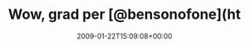 ---
retweeted: false
source: <a href="http://twitter.com" rel="nofollow">Twitter Web Client</a>
entities:
  hashtags:
  - text: weird
    indices:
    - '129'
    - '135'
  symbols: []
  user_mentions:
  - name: Tobias »Tobe« Reiss
    screen_name: TobeOnFire
    indices:
    - '44'
    - '55'
    id_str: '14785808'
    id: '14785808'
  - name: kwerfeldein
    screen_name: kwerfeldein
    indices:
    - '102'
    - '114'
    id_str: '428633'
    id: '428633'
  urls: []
display_text_range:
- '0'
- '135'
favorite_count: '0'
id_str: '1139237799'
truncated: false
retweet_count: '0'
id: '1139237799'
created_at: Thu Jan 22 15:09:08 +0000 2009
favorited: false
full_text: 'Wow, grad per [@bensonofone](https://twitter.com/bensonofone) festgestellt
  das [@tobeonfire](https://twitter.com/tobeonfire) auch twittert, wobei ich [@bensonofone](https://twitter.com/bensonofone)
  ja über [@kwerfeldein](https://twitter.com/kwerfeldein) gefunden hab. #weird'
lang: de
tags:
- weird
- pesos:twitter
date: '2009-01-22T15:09:08+00:00'
src: https://twitter.com/bascht/status/1139237799
original_url: https://twitter.com/bascht/status/1139237799
type: twitter_tweet
text: 'Wow, grad per [@bensonofone](https://twitter.com/bensonofone) festgestellt
  das [@tobeonfire](https://twitter.com/tobeonfire) auch twittert, wobei ich [@bensonofone](https://twitter.com/bensonofone)
  ja über [@kwerfeldein](https://twitter.com/kwerfeldein) gefunden hab. #weird'
title: Wow, grad per [@bensonofone](ht

---